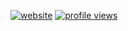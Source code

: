 [![website](https://img.shields.io/badge/p--v.pages.dev-grey?logo=rss)](https://p-v.pages.dev)
[![profile views](https://komarev.com/ghpvc/?username=priyavrat-misra)](https://www.youtube.com/watch?v=dQw4w9WgXcQ)